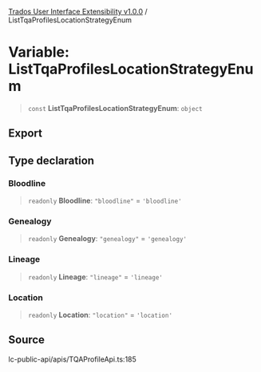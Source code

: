 [Trados User Interface Extensibility v1.0.0](../wiki/globals) / ListTqaProfilesLocationStrategyEnum

# Variable: ListTqaProfilesLocationStrategyEnum

> `const` **ListTqaProfilesLocationStrategyEnum**: `object`

## Export

## Type declaration

### Bloodline

> `readonly` **Bloodline**: `"bloodline"` = `'bloodline'`

### Genealogy

> `readonly` **Genealogy**: `"genealogy"` = `'genealogy'`

### Lineage

> `readonly` **Lineage**: `"lineage"` = `'lineage'`

### Location

> `readonly` **Location**: `"location"` = `'location'`

## Source

lc-public-api/apis/TQAProfileApi.ts:185
